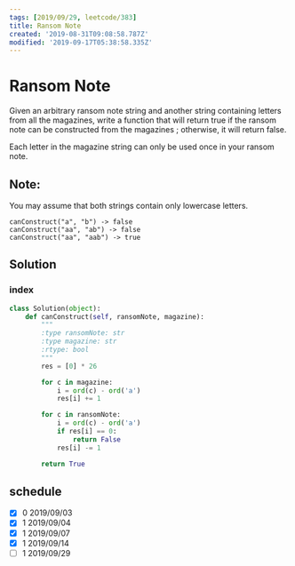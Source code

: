 ```yaml
---
tags: [2019/09/29, leetcode/383]
title: Ransom Note
created: '2019-08-31T09:08:58.787Z'
modified: '2019-09-17T05:38:58.335Z'
---
```


# Ransom Note

Given an arbitrary ransom note string and another string containing letters from all the magazines, write a function that will return true if the ransom note can be constructed from the magazines ; otherwise, it will return false.

Each letter in the magazine string can only be used once in your ransom note.

## Note:

You may assume that both strings contain only lowercase letters.

```
canConstruct("a", "b") -> false
canConstruct("aa", "ab") -> false
canConstruct("aa", "aab") -> true
```

## Solution

### index

```python
class Solution(object):
    def canConstruct(self, ransomNote, magazine):
        """
        :type ransomNote: str
        :type magazine: str
        :rtype: bool
        """
        res = [0] * 26

        for c in magazine:
            i = ord(c) - ord('a')
            res[i] += 1

        for c in ransomNote:
            i = ord(c) - ord('a')
            if res[i] == 0:
                return False
            res[i] -= 1

        return True
```

## schedule

* [x] 0 2019/09/03
* [x] 1 2019/09/04
* [x] 1 2019/09/07
* [x] 1 2019/09/14
* [ ] 1 2019/09/29
